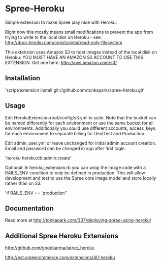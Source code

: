 Spree-Heroku
============

Simple extension to make Spree play nice with Heroku. 

Right now this mostly means small modifications to prevent the app from trying to write to the local disk on Heroku - see:  http://docs.heroku.com/constraints#read-only-filesystem

This extension uses Amazon S3 to host images instead of the local disk on Heroku. YOU MUST HAVE AN AMAZON S3 ACCOUNT TO USE THIS EXTENSION.  Get one here: http://aws.amazon.com/s3/


Installation
----------

'script/extension install git://github.com/tonkapark/spree-heroku.git'
 

Usage
-----

Edit HerokuExtension.root/config/s3.yml to suite. Note that the bucket can be named differently for each environment or use the same bucket for all environments. Additionally you could use different accounts, access_keys, for each environment to separate billing for Dev/Test and Production.

Edit admin_user.yml or leave unchanged for initial admin account creation. Email and password can be changed in app after first login.

'heroku heroku:db:admin:create'


Optional: In heroku_extension.rb you can wrap the Image code with a RAILS_ENV condition to only be defined in production. This will allow development and test to use the Spree core image model and store locally rather than on S3.

'if RAILS_ENV == 'production''


Documentation
-------

Read more at http://tonkapark.com/337/deploying-spree-using-heroku/


Additional Spree Heroku Extensions
------------

http://github.com/goodkarma/spree_heroku

http://ext.spreecommerce.com/extensions/40-heroku
